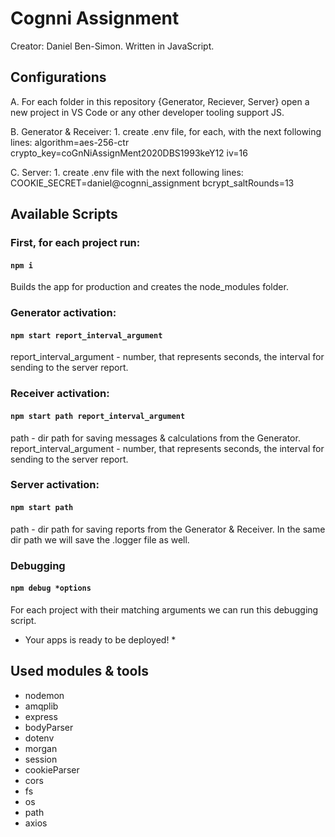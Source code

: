 # Cognni Assignment

Creator: Daniel Ben-Simon.
Written in JavaScript.

## Configurations

A. For each folder in this repository {Generator, Reciever, Server} open a new project in VS Code or any other developer tooling support JS.

B. Generator & Receiver: 
    1. create .env file, for each, with the next following lines:
        algorithm=aes-256-ctr
        crypto_key=coGnNiAssignMent2020DBS1993keY12
        iv=16

C. Server:
    1. create .env file with the next following lines:
        COOKIE_SECRET=daniel@cognni_assignment
        bcrypt_saltRounds=13
  
## Available Scripts

### First, for each project run:
#### `npm i`

Builds the app for production and creates the node_modules folder.<br />

### Generator activation:
#### `npm start report_interval_argument`

report_interval_argument - number, that represents seconds, the interval for sending to the server report.

### Receiver activation:
#### `npm start path report_interval_argument`

path - dir path for saving messages & calculations from the Generator.
report_interval_argument - number, that represents seconds, the interval for sending to the server report.

### Server activation:
#### `npm start path`

path - dir path for saving reports from the Generator & Receiver.
        In the same dir path we will save the .logger file as well.

### Debugging
#### `npm debug *options`

For each project with their matching arguments we can run this debugging script.


* Your apps is ready to be deployed! *

## Used modules & tools
- nodemon
- amqplib
- express
- bodyParser
- dotenv
- morgan
- session
- cookieParser
- cors
- fs
- os
- path
- axios
